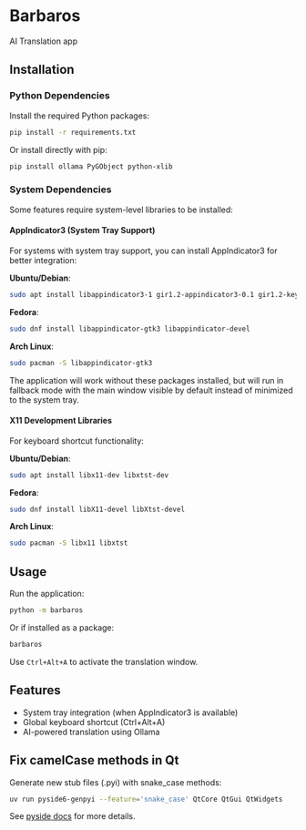 # Barbaros

AI Translation app

## Installation

### Python Dependencies

Install the required Python packages:

```bash
pip install -r requirements.txt
```

Or install directly with pip:

```bash
pip install ollama PyGObject python-xlib
```

### System Dependencies

Some features require system-level libraries to be installed:

#### AppIndicator3 (System Tray Support)

For systems with system tray support, you can install AppIndicator3 for better integration:

**Ubuntu/Debian**:
```bash
sudo apt install libappindicator3-1 gir1.2-appindicator3-0.1 gir1.2-keybinder-3.0 libkeybinder-3.0-0 python3-gi python3-gi-cairo gir1.2-gtk-3.0
```

**Fedora**:
```bash
sudo dnf install libappindicator-gtk3 libappindicator-devel
```

**Arch Linux**:
```bash
sudo pacman -S libappindicator-gtk3
```

The application will work without these packages installed, but will run in fallback mode with the main window visible by default instead of minimized to the system tray.

#### X11 Development Libraries

For keyboard shortcut functionality:

**Ubuntu/Debian**:
```bash
sudo apt install libx11-dev libxtst-dev
```

**Fedora**:
```bash
sudo dnf install libX11-devel libXtst-devel
```

**Arch Linux**:
```bash
sudo pacman -S libx11 libxtst
```

## Usage

Run the application:

```bash
python -m barbaros
```

Or if installed as a package:

```bash
barbaros
```

Use `Ctrl+Alt+A` to activate the translation window.

## Features

- System tray integration (when AppIndicator3 is available)
- Global keyboard shortcut (Ctrl+Alt+A)
- AI-powered translation using Ollama

## Fix camelCase methods in Qt

Generate new stub files (.pyi) with snake_case methods:

```sh
uv run pyside6-genpyi --feature='snake_case' QtCore QtGui QtWidgets
```

See [pyside docs](https://doc.qt.io/qtforpython-6/tools/pyside-genpyi.html) for more details.
